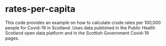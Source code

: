 # rates-per-capita
This code provides an example on how to calculate crude rates per 100,000 people for Covid-19 in Scotland. Uses data published in the Public Health Scotland open data platform and in the Scottish Government Covid-19 pages.
